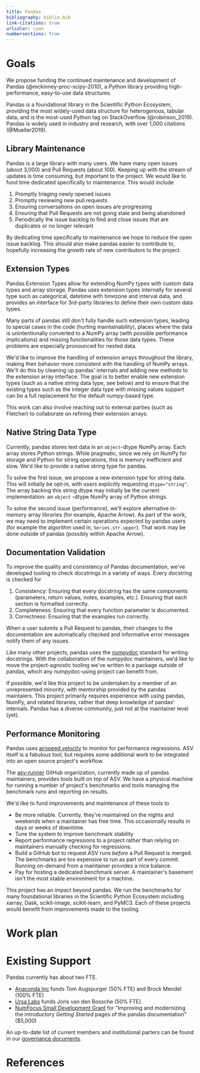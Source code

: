 ```yaml
---
title: Pandas
bibliography: biblio.bib
link-citations: true
urlcolor: cyan
numbersections: true
---
```


# Goals

We propose funding the continued maintenance and development of Pandas
(@mckinney-proc-scipy-2010), a Python library providing high-performance,
easy-to-use data structures.

Pandas is a foundational library in the Scientific Python Ecosystem, providing
the most widely-used data structure for heterogenous, tabular data, and is the
most-used Python tag on StackOverflow (@robinson_2019). Pandas is widely used in
industry and research, with over 1,000 citations (@Mueller2019).

## Library Maintenance

Pandas is a large library with many users. We have many open issues (about
3,000) and Pull Requests (about 100). Keeping up with the stream of updates is
time consuming, but important to the project. We would like to fund time
dedicated specifically to maintenance. This would include

1. Promptly triaging newly opened issues
2. Promptly reviewing new pull requests
3. Ensuring conversations on open issues are progressing
4. Ensuring that Pull Requests are not going stale and being abandoned
5. Periodically the issue backlog to find and close issues that are
   duplicates or no longer relevant

By dedicating time specifically to maintenance we hope to reduce the open issue
backlog. This should also make pandas easier to contribute to,
hopefully increasing the growth rate of new contributors to the project.

## Extension Types

Pandas Extension Types allow for extending NumPy types with custom
data types and array storage. Pandas uses extension types internally for several
type such as categorical, datetime with timezone and interval data, and provides
an interface for 3rd-party libraries to define their own custom data types.

Many parts of pandas still don't fully handle such extension types, leading to
special cases in the code (hurting maintainability), places where the data
is unintentionally converted to a NumPy array (with possible performance
implications) and missing functionalities for those data types.
These problems are especially pronounced for nested data.

We'd like to improve the handling of extension arrays throughout the library,
making their behavior more consistent with the handling of NumPy arrays. We'll do this
by cleaning up pandas' internals and adding new methods to the extension array interface.
The goal is to better enable new extension types (such as a native string data type,
see below) and to ensure that the existing types such as the integer data type with
missing values support can be a full replacement for the default numpy-based type.

This work can also involve reaching out to external parties (such as Fletcher)
to collaborate on refining their extension arrays.

## Native String Data Type

Currently, pandas stores text data in an ``object``-dtype NumPy array.
Each array stores Python strings. While pragmatic, since we rely on NumPy
for storage and Python for string operations, this is memory inefficient
and slow. We'd like to provide a native string type for pandas.

To solve the first issue, we propose a new extension type for string data. This
will initially be opt-in, with users explicitly requesting ``dtype="string"``.
The array backing this string dtype may initially be the current implementation:
an ``object`` -dtype NumPy array of Python strings.

To solve the second issue (performance), we'll explore alternative in-memory
array libraries (for example, Apache Arrow). As part of the work, we may
need to implement certain operations expected by pandas users (for example
the algorithm used in, ``Series.str.upper``). That work may be done outside of
pandas (possibly within Apache Arrow).



## Documentation Validation

To improve the quality and consistency of Pandas documentation, we've developed
tooling to check docstrings in a variety of ways. Every docstring is checked for

1. Consistency: Ensuring that every docstring has the same components
   (parameters, return values, notes, examples, etc.). Ensuring that each
   section is formatted correctly.
2. Completeness: Ensuring that every function parameter is documented.
3. Correctness: Ensuring that the examples run correctly.

When a user submits a Pull Request to pandas, their changes to the documentation
are automatically checked and informative error messages notify them of any
issues.

Like many other projects, pandas uses the
[numpydoc](https://numpydoc.readthedocs.io/en/latest/) standard for writing
docstrings. With the collaboration of the numpydoc maintainers, we'd like to
move the project-agnostic tooling we've written to a package outside of pandas,
which any numpydoc-using project can benefit from.

If possible, we'd like this project to be undertaken by a member of an
unrepresented minority, with mentorship provided by the pandas maintaiers. This
project primarily requires experience with *using* pandas, NumPy, and related
libraries, rather that deep knowledge of pandas' internals. Pandas has a diverse
community, just not at the maintainer level (yet).

## Performance Monitoring

Pandas uses [airspeed velocity](https://asv.readthedocs.io/en/stable/) to
monitor for performance regressions. ASV itself is a fabulous tool, but requires
some additional work to be integrated into an open source project's workflow.

The [asv-runner](https://github.com/asv-runner) GitHub organization, currently
made up of pandas maintainers, provides tools built on top of ASV. We have a
physical machine for running a number of project's benchmarks and tools managing
the benchmark runs and reporting on results.

We'd like to fund improvements and maintenance of these tools to

* Be more reliable. Currently, they're maintained on the nights and weekends
  when a maintainer has free time. This occasionally results in days or weeks of
  downtime.
* Tune the system to improve benchmark stability
* Report performance regressions to a project rather than relying on maintainers
  manually checking for regressions.
* Build a GitHub bot to request ASV runs *before* a Pull Request is merged. The
  benchmarks are too expensive to run as part of every commit. Running on-demand
  from a maintainer provides a nice balance.
* Pay for hosting a dedicated benchmark server. A maintainer's basement isn't
  the most stable environment for a machine.

This project has an impact beyond pandas. We run the benchmarks for many
foundational libraries in the Scientific Python Ecosystem including xarray,
Dask, scikit-image, scikit-learn, and PyMC3. Each of these projects would
benefit from improvements made to the tooling.

# Work plan

# Existing Support

Pandas currently has about two FTE.

* [Anaconda Inc](https://www.anaconda.com) funds Tom Augspurger (50% FTE) and
Brock Mendel (100% FTE)
* [Ursa Labs](https://ursalabs.org) funds Joris van den Bossche (50% FTE).
* [NumFocus Small Development
  Grant](https://numfocus.org/programs/sustainability#sdg) for "Improving and
  modernizing the introductory *Getting Started* pages of the pandas
  documentation" ($5,000)

An up-to-date list of current members and institutional
parters can be found in our [governance
documents](https://github.com/pandas-dev/pandas-governance/blob/master/people.md).

# References

[arrow]: https://arrow.apache.org
[string ops]: https://pandas.pydata.org/pandas-docs/stable/reference/series.html#api-series-str
[ea interface]: https://pandas.pydata.org/pandas-docs/stable/development/extending.html#extension-types
[fletcher]: https://fletcher.readthedocs.io/en/latest/
